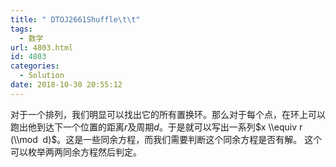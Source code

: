 ```yaml
---
title: " DTOJ2661Shuffle\t\t"
tags:
  - 数学
url: 4803.html
id: 4803
categories:
  - Solution
date: 2018-10-30 20:55:12
---
```


对于一个排列，我们明显可以找出它的所有置换环。那么对于每个点，在环上可以跑出他到达下一个位置的距离$r$及周期$d$。于是就可以写出一系列$x \\equiv r (\\mod  d)$。这是一些同余方程，而我们需要判断这个同余方程是否有解。 这个可以枚举两两同余方程然后判定。